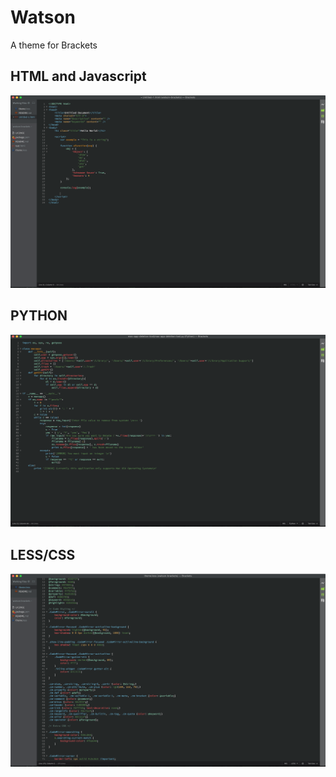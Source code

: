 # Watson
A theme for Brackets

## HTML and Javascript
![html and javascript file](/images/jshtml.png?raw=true "Javascript and HTML")

## PYTHON
![python file](/images/python.png?raw=true "Python")

## LESS/CSS
![less file](/images/less.png?raw=true "Less")
